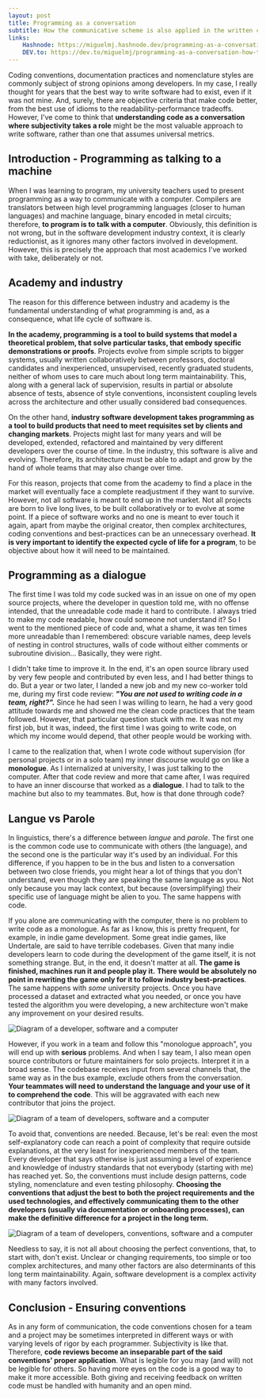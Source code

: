 ```yaml
---
layout: post
title: Programming as a conversation
subtitle: How the communicative scheme is also applied in the written code itself
links:
    Hashnode: https://miguelmj.hashnode.dev/programming-as-a-conversation
    DEV.to: https://dev.to/miguelmj/programming-as-a-conversation-how-the-communicative-scheme-is-also-applied-in-the-written-code-itself-5378
---
```

Coding conventions, documentation practices and nomenclature styles are commonly subject of strong opinions among developers. In my case, I really thought for years that the best way to write software had to exist, even if it was not mine. And, surely, there are objective criteria that make code better, from the best use of idioms to the readability-performance tradeoffs. However, I've come to think that **understanding code as a conversation where subjectivity takes a role** might be the most valuable approach to write software, rather than one that assumes universal metrics.

## Introduction - Programming as talking to a machine

When I was learning to program, my university teachers used to present programming as a way to communicate with a computer. Compilers are translators between high level programming languages (closer to human languages) and machine language, binary encoded in metal circuits; therefore, **to program is to talk with a computer**. Obviously, this definition is not wrong, but in the software development industry context, it is clearly reductionist, as it ignores many other factors involved in development. However, this is precisely the approach that most academics I've worked with take, deliberately or not.

## Academy and industry

The reason for this difference between industry and academy is the fundamental understanding of what programming is and, as a consequence, what life cycle of software is.

**In the academy, programming is a tool to build systems that model a theoretical problem, that solve particular tasks, that embody specific demonstrations or proofs**. Projects evolve from simple scripts to bigger systems, usually written collaboratively between professors, doctoral candidates and inexperienced, unsupervised, recently graduated students, neither of whom uses to care much about long term maintainability. This, along with a general lack of supervision, results in partial or absolute absence of tests, absence of style conventions, inconsistent coupling levels across the architecture and other usually considered bad consequences.

On the other hand, **industry software development takes programming as a tool to build products that need to meet requisites set by clients and changing markets**. Projects might last for many years and will be developed, extended, refactored and maintained by very different developers over the course of time. In the industry, this software is alive and evolving. Therefore, its architecture must be able to adapt and grow by the hand of whole teams that may also change over time.

For this reason, projects that come from the academy to find a place in the market will eventually face a complete readjustment if they want to survive. However, not all software is meant to end up in the market. Not all projects are born to live long lives, to be built collaboratively or to evolve at some point. If a piece of software works and no one is meant to ever touch it again, apart from maybe the original creator, then complex architectures, coding conventions and best-practices can be an unnecessary overhead. **It is very important to identify the expected cycle of life for a program**, to be objective about how it will need to be maintained.

## Programming as a dialogue

The first time I was told my code sucked was in an issue on one of my open source projects, where the developer in question told me, with no offense intended, that the unreadable code made it hard to contribute. I always tried to make my code readable, how could someone not understand it? So I went to the mentioned piece of code and, what a shame, it was ten times more unreadable than I remembered: obscure variable names, deep levels of nesting in control structures, walls of code without either comments or subroutine division... Basically, they were right.

I didn't take time to improve it. In the end, it's an open source library used by very few people and contributed by even less, and I had better things to do. But a year or two later, I landed a new job and my new co-worker told me, during my first code review: ***"You are not used to writing code in a team, right?".*** Since he had seen I was willing to learn, he had a very good attitude towards me and showed me the clean code practices that the team followed. However, that particular question stuck with me. It was not my first job, but it was, indeed, the first time I was going to write code, on which my income would depend, that other people would be working with.

I came to the realization that, when I wrote code without supervision (for personal projects or in a solo team) my inner discourse would go on like a **monologue**. As I internalized at university, I was just talking to the computer. After that code review and more that came after, I was required to have an inner discourse that worked as a **dialogue**. I had to talk to the machine but also to my teammates. But, how is that done through code?

## Langue vs Parole

In linguistics, there's a difference between *langue* and *parole*. The first one is the common code use to communicate with others (the language), and the second one is the particular way it's used by an individual. For this difference, if you happen to be in the bus and listen to a conversation between two close friends, you might hear a lot of things that you don't understand, even though they are speaking the same language as you. Not only because you may lack context, but because (oversimplifying) their specific use of language might be alien to you. The same happens with code.

If you alone are communicating with the computer, there is no problem to write code as a monologue. As far as I know, this is pretty frequent, for example, in indie game development. Some great indie games, like Undertale, are said to have terrible codebases. Given that many indie developers learn to code during the development of the game itself, it is not something strange. But, in the end, it doesn't matter at all. **The game is finished, machines run it and people play it.** **There would be absolutely no point in rewriting the game only for it to follow industry best-practices**. The same happens with *some* university projects. Once you have processed a dataset and extracted what you needed, or once you have tested the algorithm you were developing, a new architecture won't make any improvement on your desired results.

![Diagram of a developer, software and a computer](https://dev-to-uploads.s3.amazonaws.com/uploads/articles/r1cx0whguo9hafnxy2pt.png)

However, if you work in a team and follow this "monologue approach", you will end up with **serious** problems. And when I say team, I also mean open source contributors or future maintainers for solo projects. Interpret it in a broad sense. The codebase receives input from several channels that, the same way as in the bus example, exclude others from the conversation. **Your teammates will need to understand the language and your use of it to comprehend the code**. This will be aggravated with each new contributor that joins the project.

![Diagram of a team of developers, software and a computer](https://dev-to-uploads.s3.amazonaws.com/uploads/articles/0rfppmwz5rwy7q0vsq6c.png)

To avoid that, conventions are needed. Because, let's be real: even the most self-explanatory code can reach a point of complexity that require outside explanations, at the very least for inexperienced members of the team. Every developer that says otherwise is just assuming a level of experience and knowledge of industry standards that not everybody (starting with me) has reached yet. So, the conventions must include design patterns, code styling, nomenclature and even testing philosophy. **Choosing the conventions that adjust the best to both the project requirements and the used technologies, and effectively communicating them to the other developers (usually via documentation or onboarding processes), can make the definitive difference for a project in the long term.**

![Diagram of a team of developers, conventions, software and a computer](https://dev-to-uploads.s3.amazonaws.com/uploads/articles/n9j3vcm47nbro21ahk9k.png)

Needless to say, it is not all about choosing the perfect conventions, that, to start with, don't exist. Unclear or changing requirements, too simple or too complex architectures, and many other factors are also determinants of this long term maintainability. Again, software development is a complex activity with many factors involved.

## Conclusion - Ensuring conventions

As in any form of communication, the code conventions chosen for a team and a project may be sometimes interpreted in different ways or with varying levels of rigor by each programmer. Subjectivity is like that. Therefore, **code reviews become an inseparable part of the said conventions' proper application**. What is legible for you may (and will) not be legible for others. So having more eyes on the code is a good way to make it more accessible. Both giving and receiving feedback on written code must be handled with humanity and an open mind.